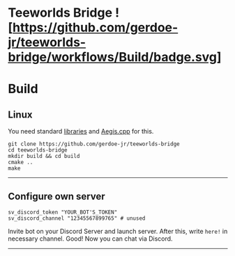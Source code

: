 ﻿Teeworlds Bridge ![https://github.com/gerdoe-jr/teeworlds-bridge/workflows/Build/badge.svg]
================

Build
=====

Linux
-----

You need standard [libraries](https://github.com/teeworlds/teeworlds) and [Aegis.cpp](https://github.com/zeroxs/aegis.cpp) for this.

```
git clone https://github.com/gerdoe-jr/teeworlds-bridge
cd teeworlds-bridge
mkdir build && cd build
cmake ..
make
```
---

Configure own server
--------------------

```
sv_discord_token "YOUR_BOT'S_TOKEN"
sv_discord_channel "12345567899765" # unused
```

Invite bot on your Discord Server and launch server. After this, write `here!` in necessary channel. Good! Now you can chat via Discord.

---
